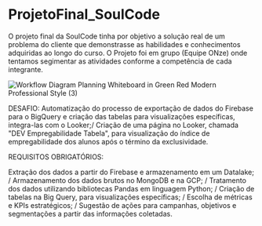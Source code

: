 # ProjetoFinal_SoulCode
O projeto final da SoulCode tinha por objetivo a solução real de um problema do cliente que demonstrasse as habilidades e conhecimentos adquiridas ao longo do curso. O Projeto foi em grupo (Equipe ONze) onde tentamos segimentar as atividades conforme a competência de cada integrante.  

![Workflow Diagram Planning Whiteboard in Green Red Modern Professional Style (3)](https://github.com/thaisgulias/ProjetoFinal_SoulCode/assets/122481212/25da51da-8fcd-4632-9dda-ec76cbe4f0e2)


DESAFIO:
Automatização do processo de exportação de dados do Firebase para o BigQuery e criação das tabelas para visualizações específicas, integra-las com o Looker;/ 
Criação de uma página no Looker, chamada "DEV Empregabilidade Tabela", para visualização do índice de empregabilidade dos alunos após o término da exclusividade. 

REQUISITOS OBRIGATÓRIOS:

Extração dos dados a partir do Firebase  e armazenamento em um Datalake; /
Armazenamento dos dados brutos no MongoDB e na GCP; /
Tratamento dos dados utilizando bibliotecas Pandas em linguagem Python; /
Criação de tabelas na Big Query, para  visualizações  específicas; /
Escolha de métricas e KPIs estratégicos; /
Sugestão de ações para campanhas, objetivos e segmentações a partir das informações coletadas.
